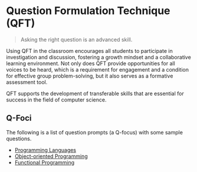 # Question Formulation Technique (QFT)

> Asking the right question is an advanced skill.


Using QFT in the classroom encourages all students to participate in investigation and discussion, fostering a growth mindset and a collaborative learning environment.  Not only does QFT provide opportunities for all voices to be heard, which is a requirement for engagement and a condition for effective group problem-solving, but it also serves as a formative assessment tool.

QFT supports the development of transferable skills that are essential for success in the field of computer science.

## Q-Foci

The following is a list of question prompts (a Q-focus) with some sample questions. 

* [Programming Languages](1.md)
* [Object-oriented Programming](oop.md)
* [Functional Programming](fp.md)
